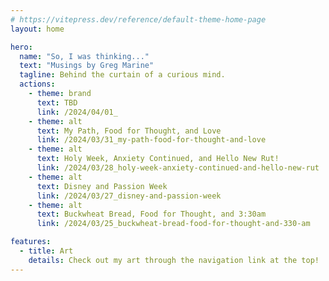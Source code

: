 ```yaml
---
# https://vitepress.dev/reference/default-theme-home-page
layout: home

hero:
  name: "So, I was thinking..."
  text: "Musings by Greg Marine"
  tagline: Behind the curtain of a curious mind.
  actions:
    - theme: brand
      text: TBD
      link: /2024/04/01_
    - theme: alt
      text: My Path, Food for Thought, and Love
      link: /2024/03/31_my-path-food-for-thought-and-love
    - theme: alt
      text: Holy Week, Anxiety Continued, and Hello New Rut!
      link: /2024/03/28_holy-week-anxiety-continued-and-hello-new-rut
    - theme: alt
      text: Disney and Passion Week
      link: /2024/03/27_disney-and-passion-week
    - theme: alt
      text: Buckwheat Bread, Food for Thought, and 3:30am
      link: /2024/03/25_buckwheat-bread-food-for-thought-and-330-am

features:
  - title: Art
    details: Check out my art through the navigation link at the top!
---
```


